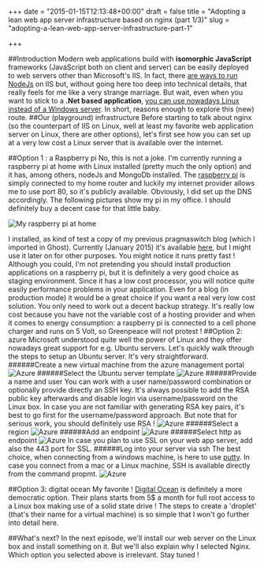 +++
date = "2015-01-15T12:13:48+00:00"
draft = false
title = "Adopting a lean web app server infrastructure based on nginx (part 1/3)"
slug = "adopting-a-lean-web-app-server-infrastructure-part-1"

+++

##Introduction
Modern web applications build with **isomorphic JavaScript** frameworks (JavaScript both on client and server) can be easily deployed to web servers other than Microsoft's IIS. In fact, there [are ways to run NodeJs](https://github.com/tjanczuk/iisnode) on IIS but, without going here too deep into technical details, that really feels for me like a very strange marriage. 
But wait, even when you want to stick to a **.Net based application**, [you can use nowadays Linux instead of a Windows server](http://www.hanselman.com/blog/AnnouncingNET2015NETasOpenSourceNETonMacandLinuxandVisualStudioCommunity.aspx).
In short, reasons enough to explore this (new) route. 
##Our (playground) infrastructure
Before starting to talk about nginx (so the counterpart of IIS on Linux, well at least my favorite web application server on Linux, there are other options), let's first see how you can set up at a very low cost a Linux server that is available over the internet.

##Option 1 : a Raspberry pi
No, this is not a joke. I'm currently running a raspberry pi at home with Linux installed (pretty much the only option) and it has, among others, nodeJs and  MongoDb installed.
The [raspberry pi](http://www.raspberrypi.org/) is simply connected to my home router and luckily my internet provider allows me to use port 80, so it's publicly available. Obviously, I did set up the DNS accordingly.
The following pictures show my pi in my office. I should definitely buy a decent case for that little baby.

![My raspberry pi at home](http://blog.opinionatedapps.com/content/images/2015/01/RaspberryPi.jpg)

I installed, as kind of test a copy of my previous pragmaswitch blog (which I imported in Ghost).
Currently (January 2015) it's available [here](http://home.opinionatedapps.com/), but I might use it later on for other purposes. You might notice it runs pretty fast !
Although you could, I'm not pretending you should install production applications on a raspberry pi, but it is definitely a very good choice as staging environment. Since it has a low cost processor, you will notice quite easily performance problems in your application. Even for a blog (in production mode) it would be a great choice if you want a real very low cost solution. You only need to work out a decent backup strategy. It's really low cost because you have not the variable cost of a hosting provider and when it comes to energy consumption: a raspberry pi is connected to a cell phone charger and runs on 5 Volt, so Greenpeace will not protest !
##Option 2: azure
Microsoft understood quite well the power of Linux and they offer nowadays great support for e.g. Ubuntu servers.
Let's quickly walk through the steps to setup an Ubuntu server. It's very straightforward.
######Create a new virtual machine from the azure management portal
![Azure](http://blog.opinionatedapps.com/content/images/2015/01/Azure1.png)
######Select the Ubuntu server template
![Azure](http://blog.opinionatedapps.com/content/images/2015/01/Azure2.png)
######Provide a name and user
You can work with a user name/password combination or optionally provide directly an SSH key.
It's always possible to add the RSA public key afterwards and disable login via username/password on the Linux box. In case you are not familiar with generating RSA key pairs, it's best to go first for the username/password approach. But note that for serious work, you should definitely use RSA !
![Azure](http://blog.opinionatedapps.com/content/images/2015/01/Azure3.png)
######Select a region
![Azure](http://blog.opinionatedapps.com/content/images/2015/01/Azure4.png)
######Add an endpoint
![Azure](http://blog.opinionatedapps.com/content/images/2015/01/Azure5.png)
######Select http as endpoint
![Azure](http://blog.opinionatedapps.com/content/images/2015/01/Azure6.png)
In case you plan to use SSL on your web app server, add also the 443 port for SSL.
######Log into your server via ssh
The best choice, when connecting from a windows machine, is here to use [putty](http://www.putty.org/). In case you connect from a mac or a Linux machine, SSH is available directly from the command propmt.
![Azure](http://blog.opinionatedapps.com/content/images/2015/01/Azure7.png)


##Option 3: digital ocean
My favorite ! [Digital Ocean](https://cloud.digitalocean.com) is definitely a more democratic option. Their plans starts from 5$ a month for full root access to a Linux box making use of a solid state drive !
The steps to create a 'droplet' (that's their name for a virtual machine) is so simple that I won't go further into detail here.

##What's next?
In the next episode, we'll install our web server on the Linux box and install something on it. But we'll also explain why I selected Nginx. Which option you selected above is irrelevant.
Stay tuned !










